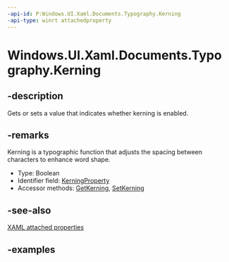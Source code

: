 ```yaml
---
-api-id: P:Windows.UI.Xaml.Documents.Typography.Kerning
-api-type: winrt attachedproperty
---
```


# Windows.UI.Xaml.Documents.Typography.Kerning

<!--
see GetKerning, and SetKerning
-->

## -description

Gets or sets a value that indicates whether kerning is enabled.

## -remarks

Kerning is a typographic function that adjusts the spacing between characters to enhance word shape.

<ul><li>Type: Boolean</li><li>Identifier field: <a href="/uwp/api/windows.ui.xaml.documents.typography.kerningproperty">KerningProperty</a></li><li>Accessor methods: <a href="/uwp/api/windows.ui.xaml.documents.typography.getkerning">GetKerning</a>, <a href="/uwp/api/windows.ui.xaml.documents.typography.setkerning">SetKerning</a></li></ul>

## -see-also

[XAML attached properties](/windows/uwp/xaml-platform/attached-properties-overview)

## -examples


